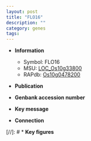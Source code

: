 ```yaml
---
layout: post
title: "FLO16"
description: ""
category: genes
tags: 
---
```


* **Information**  
    + Symbol: FLO16  
    + MSU: [LOC_Os10g33800](http://rice.uga.edu/cgi-bin/ORF_infopage.cgi?orf=LOC_Os10g33800)  
    + RAPdb: [Os10g0478200](http://rapdb.dna.affrc.go.jp/viewer/gbrowse_details/irgsp1?name=Os10g0478200)  

* **Publication**  

* **Genbank accession number**  

* **Key message**  

* **Connection**  

[//]: # * **Key figures**  


